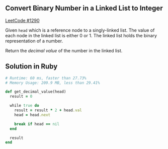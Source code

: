 ## Convert Binary Number in a Linked List to Integer

[LeetCode #1290](https://leetcode.com/problems/convert-binary-number-in-a-linked-list-to-integer/)

Given `head` which is a reference node to a singly-linked list. The value of each node in the linked list is either 0 or 1. The linked list holds the binary representation of a number.

Return the *decimal value* of the number in the linked list.

## Solution in Ruby

```rb
# Runtime: 60 ms, faster than 27.73%
# Memory Usage: 209.9 MB, less than 29.41%

def get_decimal_value(head)
  result = 0

  while true do
    result = result * 2 + head.val
    head = head.next

    break if head == nil
  end

  result
end
```